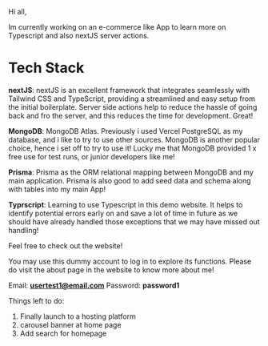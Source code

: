 Hi all, 

Im currently working on an e-commerce like App to learn more on Typescript and also nextJS server actions.

<h1 className="underline">Tech Stack</h1>

**nextJS**: nextJS is an excellent framework that integrates seamlessly with Tailwind CSS and TypeScript, providing a streamlined and easy setup from the initial boilerplate. Server side actions help to reduce the hassle of going back and fro the server, and this reduces the time for development. Great!

**MongoDB**: MongoDB Atlas. Previously i used Vercel PostgreSQL as my database, and i like to try to use other sources. MongoDB is another popular choice, hence i set off to try to use it! Lucky me that MongoDB provided 1 x free use for test runs, or junior developers like me!

**Prisma**: Prisma as the ORM relational mapping between MongoDB and my main application. Prisma is also good to add seed data and schema along with tables into my main App!

**Typrscript**: Learning to use Typescript in this demo website. It helps to identify potential errors early on and save a lot of time in future as we should have already handled those exceptions that we may have missed out handling!

Feel free to check out the website!

You may use this dummy account to log in to explore its functions. Please do visit the about page in the website to know more about me!

Email: **usertest1@email.com**
Password: **password1**

Things left to do: 
1) Finally launch to a hosting platform
2) carousel banner at home page
3) Add search for homepage

